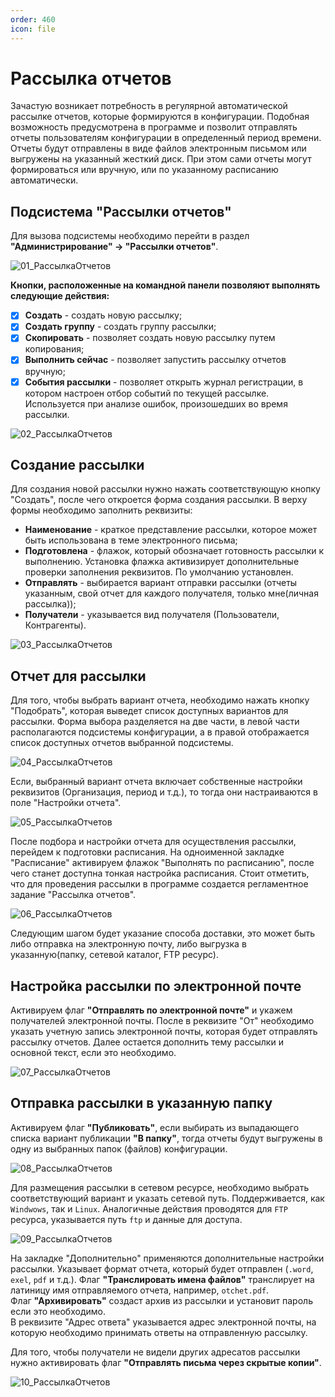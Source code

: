```yaml
---
order: 460
icon: file
---
```


# Рассылка отчетов

Зачастую возникает потребность в регулярной автоматической рассылке отчетов, которые формируются в конфигурации. Подобная возможность предусмотрена в программе и позволит отправлять отчеты пользователям конфигурации в определенный период времени. Отчеты будут отправлены в виде файлов электронным письмом или выгружены на указанный жесткий диск. При этом сами отчеты могут формироваться или вручную, или по указанному расписанию автоматически. 

## Подсистема "Рассылки отчетов"

Для вызова подсистемы необходимо перейти в раздел **"Администрирование" -> "Рассылки отчетов"**.

![01_РассылкаОтчетов](static/01_РассылкаОтчетов.png)

**Кнопки, расположенные на командной панели позволяют выполнять следующие действия:**
* [x] **Создать** - создать новую рассылку;
* [x] **Создать группу** - создать группу рассылки;
* [x] **Скопировать** - позволяет создать новую рассылку путем копирования;
* [x] **Выполнить сейчас** - позволяет запустить рассылку отчетов вручную;
* [x] **События рассылки** - позволяет открыть журнал регистрации, в котором настроен отбор событий по текущей рассылке. Используется при анализе ошибок, произошедших во время рассылки.

![02_РассылкаОтчетов](static/02_РассылкаОтчетов.png)

## Создание рассылки

Для создания новой рассылки нужно нажать соответствующую кнопку "Создать", после чего откроется форма создания рассылки. В верху формы необходимо заполнить реквизиты:

* **Наименование** - краткое представление рассылки, которое может быть использована в теме электронного письма;
* **Подготовлена** - флажок, который обозначает готовность рассылки к выполнению. Установка флажка активизирует дополнительные проверки заполнения реквизитов. По умолчанию установлен. 
* **Отправлять** - выбирается вариант отправки рассылки (отчеты указанным, свой отчет для каждого получателя, только мне(личная рассылка));
* **Получатели** - указывается вид получателя (Пользователи, Контрагенты).

![03_РассылкаОтчетов](static/03_РассылкаОтчетов.png)

## Отчет для рассылки

Для того, чтобы выбрать вариант отчета, необходимо нажать кнопку "Подобрать", которая выведет список доступных вариантов для рассылки. Форма выбора разделяется на две части, в левой части располагаются подсистемы конфигурации, а в правой отображается список доступных отчетов выбранной подсистемы.

![04_РассылкаОтчетов](static/04_РассылкаОтчетов.png)

Если, выбранный вариант отчета включает собственные настройки реквизитов (Организация, период и т.д.), то тогда они настраиваются в поле "Настройки отчета".

![05_РассылкаОтчетов](static/05_РассылкаОтчетов.png)

После подбора и настройки отчета для осуществления рассылки, перейдем к подготовки расписания. На одноименной закладке "Расписание" активируем флажок "Выполнять по расписанию", после чего станет доступна тонкая настройка расписания.  Стоит отметить, что для проведения рассылки в программе создается регламентное задание "Рассылка отчетов".

![06_РассылкаОтчетов](static/06_РассылкаОтчетов.png)

Следующим шагом будет указание способа доставки, это может быть либо отправка на электронную почту, либо выгрузка в указанную(папку, сетевой каталог, FTP ресурс). 

## Настройка рассылки по электронной почте

Активируем флаг **"Отправлять по электронной почте"** и укажем получателей электронной почты. После в реквизите "От" необходимо указать учетную запись электронной почты, которая будет отправлять рассылку отчетов. Далее остается дополнить тему рассылки и основной текст, если это необходимо. 

![07_РассылкаОтчетов](static/07_РассылкаОтчетов.png)

## Отправка рассылки в указанную папку

Активируем флаг **"Публиковать"**, если выбирать из выпадающего списка вариант публикации **"В папку"**, тогда отчеты будут выгружены в одну из выбранных папок (файлов) конфигурации. 

![08_РассылкаОтчетов](static/08_РассылкаОтчетов.png)

Для размещения рассылки в сетевом ресурсе, необходимо выбрать соответствующий вариант и указать сетевой путь. Поддерживается, как `Windwows`, так и `Linux`. Аналогичные действия проводятся для `FTP` ресурса, указывается путь `ftp` и данные для доступа. 

![09_РассылкаОтчетов](static/09_РассылкаОтчетов.png)

На закладке "Дополнительно" применяются дополнительные настройки рассылки. Указывает формат отчета, который будет отправлен (`.word`, `exel`, `pdf` и т.д.).
Флаг **"Транслировать имена файлов"** транслирует на латиницу имя отправляемого отчета, например, `otchet.pdf`.   
Флаг **"Архивировать"** создаст архив из рассылки и установит пароль если это необходимо.    
В реквизите "Адрес ответа" указывается адрес электронной почты, на которую необходимо принимать ответы на отправленную рассылку.   

Для того, чтобы получатели не видели других адресатов рассылки нужно активировать флаг **"Отправлять письма через скрытые копии"**.

![10_РассылкаОтчетов](static/02_РассылкаОтчетов.png) 